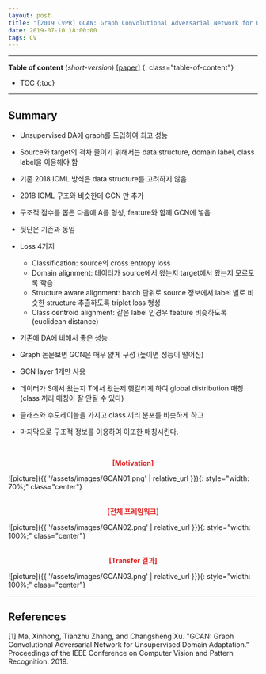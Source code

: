```yaml
---
layout: post
title: "[2019 CVPR] GCAN: Graph Convolutional Adversarial Network for Unsupervised Domain Adaptation"
date: 2019-07-10 18:00:00
tags: CV 
---
```


<!--more-->

---

**Table of content** (*short-version*)
[[paper]](http://openaccess.thecvf.com/content_CVPR_2019/papers/Ma_GCAN_Graph_Convolutional_Adversarial_Network_for_Unsupervised_Domain_Adaptation_CVPR_2019_paper.pdf)
{: class="table-of-content"}
* TOC
{:toc}

---

## Summary

- Unsupervised DA에 graph를 도입하여 최고 성능
- Source와 target의 격차 줄이기 위해서는 data structure, domain label, class label을 이용해야 함
- 기존 2018 ICML 방식은 data structure를 고려하지 않음

- 2018 ICML 구조와 비슷한데 GCN 만 추가
- 구조적 점수를 뽑은 다음에 A를 형성, feature와 함께 GCN에 넣음
- 뒷단은 기존과 동일
- Loss 4가지
  - Classification: source의 cross entropy loss
  - Domain alignment: 데이터가 source에서 왔는지 target에서 왔는지 모르도록 학습
  - Structure aware alignment: batch 단위로 source 정보에서 label 별로 비슷한 structure 추출하도록 triplet loss 형성
  - Class centroid alignment: 같은 label 인경우 feature 비슷하도록 (euclidean distance)
  
- 기존에 DA에 비해서 좋은 성능
- Graph 논문보면 GCN은 매우 얉게 구성 (높이면 성능이 떨어짐)
- GCN layer 1개만 사용



- 데이터가 S에서 왔는지 T에서 왔는제 헷갈리게 하여 global distribution 매칭 (class 끼리 매칭이 잘 안될 수 있다)
- 클래스와 수도레이블을 가지고 class 끼리 분포를 비슷하게 하고
- 마지막으로 구조적 정보를 이용하여 이또한 매칭시킨다.
  
  
<br/>
<p align="center" style="color: #e01f1f; font-weight: bold;">[Motivation]</p>
![picture]({{ '/assets/images/GCAN01.png' | relative_url }}){: style="width: 70%;" class="center"}
<br/>

<br/>
<p align="center" style="color: #e01f1f; font-weight: bold;">[전체 프레임워크]</p>
![picture]({{ '/assets/images/GCAN02.png' | relative_url }}){: style="width: 100%;" class="center"}
<br/>

<br/>
<p align="center" style="color: #e01f1f; font-weight: bold;">[Transfer 결과]</p>
![picture]({{ '/assets/images/GCAN03.png' | relative_url }}){: style="width: 100%;" class="center"}
<br/>


---


## References

[1] Ma, Xinhong, Tianzhu Zhang, and Changsheng Xu. "GCAN: Graph Convolutional Adversarial Network for Unsupervised Domain Adaptation." Proceedings of the IEEE Conference on Computer Vision and Pattern Recognition. 2019.

